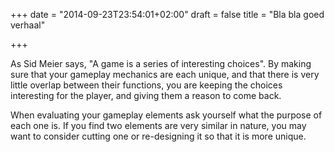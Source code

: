 +++
date = "2014-09-23T23:54:01+02:00"
draft = false
title = "Bla bla goed verhaal"

+++



As Sid Meier says, "A game is a series of interesting choices". By making sure that your gameplay mechanics are each unique, and that there is very little overlap between their functions, you are keeping the choices interesting for the player, and giving them a reason to come back. 

When evaluating your gameplay elements ask yourself what the purpose of each one is. If you find two elements are very similar in nature, you may want to consider cutting one or re-designing it so that it is more unique.